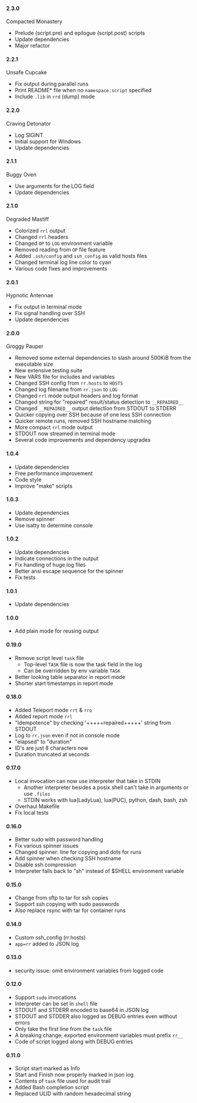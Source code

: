 #### 2.3.0

Compacted Monastery

* Prelude (script.pre) and epilogue (script.post) scripts
* Update dependencies
* Major refactor

#### 2.2.1

Unsafe Cupcake

* Fix output during parallel runs
* Print README* file when no `namespace:script` specified
* Include `.lib` in `rrd` (dump) mode

#### 2.2.0

Craving Detonator

* Log SIGINT
* Initial support for Windows
* Update dependencies

#### 2.1.1

Buggy Oven

* Use arguments for the LOG field
* Update dependencies

#### 2.1.0

Degraded Mastiff

* Colorized `rrl` output
* Changed `rrl` headers
* Changed `OP` to `LOG` environment variable
* Removed reading from `OP` file feature
* Added `.ssh/config` and `ssh_config` as valid hosts files
* Changed terminal log line color to cyan
* Various code fixes and improvements

#### 2.0.1

Hypnotic Antennae

* Fix output in terminal mode
* Fix signal handling over SSH
* Update dependencies

#### 2.0.0

Groggy Pauper

* Removed some external dependencies to slash around 500KiB from the executable size
* New extensive testing suite
* New VARS file for includes and variables
* Changed SSH config from `rr.hosts` to `HOSTS`
* Changed log filename from `rr.json` to `LOG`
* Changed `rrl` mode output headers and log format
* Changed string for "repaired" result/status detection to `__REPAIRED__`
* Changed `__REPAIRED__` output detection from STDOUT to STDERR
* Quicker copying over SSH because of one less SSH connection
* Quicker remote runs, removed SSH hostname matching
* More compact `rrl` mode output
* STDOUT now streamed in terminal mode
* Several code improvements and dependency upgrades

#### 1.0.4

* Update dependencies
* Free performance improvement
* Code style
* Improve "make" scripts

#### 1.0.3

* Update dependencies
* Remove spinner
* Use isatty to determine console

#### 1.0.2

* Update dependencies
* Indicate connections in the output
* Fix handling of huge log files
* Better ansi escape sequence for the spinner
* Fix tests

#### 1.0.1

* Update dependencies

#### 1.0.0

* Add plain mode for reusing output

#### 0.19.0

* Remove script level `task` file
  * Top-level `TASK` file is now the task field in the log
  * Can be overridden by env variable `TASK`
* Better looking table separator in report mode
* Shorter start timestamps in report mode

#### 0.18.0

* Added Teleport mode `rrt` & `rro`
* Added report mode `rrl`
* "Idempotence" by checking '+++++repaired+++++' string from STDOUT
* Log to `rr.json` even if not in console mode
* "elapsed" to "duration"
* ID's are just 8 characters now
* Duration truncated at seconds

#### 0.17.0

* Local invocation can now use interpreter that take in STDIN
  * Another interpreter besides a posix shell can't take in arguments or use `.files`
  * STDIN works with lua(LadyLua), lua(PUC), python, dash, bash, zsh
* Overhaul Makefile
* Fix local tests

#### 0.16.0

* Better sudo with password handling
* Fix various spinner issues
* Changed spinner: line for copying and dots for runs
* Add spinner when checking SSH hostname
* Disable ssh compression
* Interpreter falls back to "sh" instead of $SHELL environment variable

#### 0.15.0

* Change from sftp to tar for ssh copies
* Support ssh copying with sudo passwords
* Also replace rsync with tar for container runs

#### 0.14.0

* Custom ssh_config (rr.hosts)
* `app=rr` added to JSON log

#### 0.13.0

* security issue: omit environment variables from logged code

#### 0.12.0

* Support `sudo` invocations
* Interpreter can be set in `shell` file
* STDOUT and STDERR encoded to base64 in JSON log
* STDOUT and STDDER also logged as DEBUG entries even without errors
* Only take the first line from the `task` file
* A breaking change; exported environment variables must prefix `rr__`
* Code of script logged along with DEBUG entries

#### 0.11.0

* Script start marked as Info
* Start and Finish now properly marked in json log
* Contents of `task` file used for audit trail
* Added Bash completion script
* Replaced ULID with random hexadecimal string
